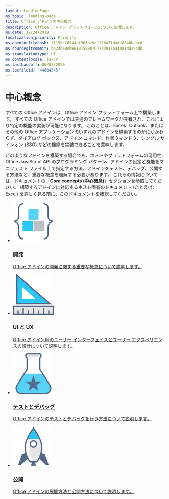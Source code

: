 ```yaml
---
layout: LandingPage
ms.topic: landing-page
title: Office アドインの中心概念
description: Office アドイン プラットフォームについて説明します。
ms.date: 12/24/2019
localization_priority: Priority
ms.openlocfilehash: f115dcf6944ef906af9dff2da7fdade884bbabc0
ms.sourcegitcommit: be23b68eb661015508797333915b44381dd29bdb
ms.translationtype: HT
ms.contentlocale: ja-JP
ms.lasthandoff: 06/08/2020
ms.locfileid: "44604545"
---
```

# <a name="core-concepts"></a>中心概念

<p>すべての Office アドインは、Office アドイン プラットフォーム上で構築します。 すべての Office アドインでは共通のフレームワークが共有され、これにより特定の機能の実装が可能になります。 このことは、Excel、Outlook、またはその他の Office アプリケーションのいずれのアドインを構築するのかにかかわらず、ダイアログ ボックス、アドイン コマンド、作業ウィンドウ、シングル サインオン (SSO) などの機能を実装できることを意味します。</p>

<p>どのようなアドインを構築する場合でも、ホストやプラットフォームの可用性、Office JavaScript API のプログラミング パターン、アドインの設定と機能をマニフェスト ファイル上で指定する方法、アドインをテスト、デバッグ、公開する方法など、重要な概念を理解する必要があります。 これらの情報については、ドキュメントの「<b>Core concepts (中心概念)</b>」セクションを参照してください。 構築するアドインに対応するホスト固有のドキュメント (たとえば、 <a href="../excel/index.md">Excel</a>) を詳しく見る前に、このドキュメントを確認してください。</p>

<ul class="panelContent cardsF cols cols2">
    <li>
        <div class="cardSize">
            <div class="cardPadding">
                <div class="card">
                    <div class="cardImageOuter">
                        <div class="cardImage">
                            <img src="../images/index-landing-page/i_code-blocks.svg" alt="Develop" />
                        </div>
                    </div>
                    <div class="cardText">
                        <h3>開発</h3>
                        <p><a href="../develop/develop-overview.md">Office アドインの開発に関する重要な概念について説明します。</a></p>
                    </div>
                </div>
            </div>
        </div>
    </li>
    <li>
        <div class="cardSize">
            <div class="cardPadding">
                <div class="card">
                    <div class="cardImageOuter">
                        <div class="cardImage">
                            <img src="../images/index-landing-page/i_design.svg" alt="Design" />
                        </div>
                    </div>
                    <div class="cardText">
                        <h3>UI と UX</h3>
                        <p><a href="../design/interface-elements.md">Office アドイン用のユーザー インターフェイスとユーザー エクスペリエンスの設計について説明します。</p>
                    </div>
                </div>
            </div>
        </div>
    </li>
    <li>
        <div class="cardSize">
            <div class="cardPadding">
                <div class="card">
                    <div class="cardImageOuter">
                        <div class="cardImage">
                            <img src="../images/index-landing-page/i_recommended-testing.svg" alt="Testing and debugging" />
                        </div>
                    </div>
                    <div class="cardText">
                        <h3>テストとデバッグ</h3>
                        <p><a href="../testing/test-debug-office-add-ins.md">Office アドインのテストとデバッグを行う方法について説明します。</a></p>
                    </div>
                </div>
            </div>
        </div>
    </li>
    <li>
        <div class="cardSize">
            <div class="cardPadding">
                <div class="card">
                    <div class="cardImageOuter">
                        <div class="cardImage">
                            <img src="../images/index-landing-page/i_deploy.svg" alt="Publishing" />
                        </div>
                    </div>
                    <div class="cardText">
                        <h3>公開</h3>
                        <p><a href="../publish/publish.md">Office アドインの展開方法と公開方法について説明します。</a></p>
                    </div>
                </div>
            </div>
        </div>
    </li>
</ul>
